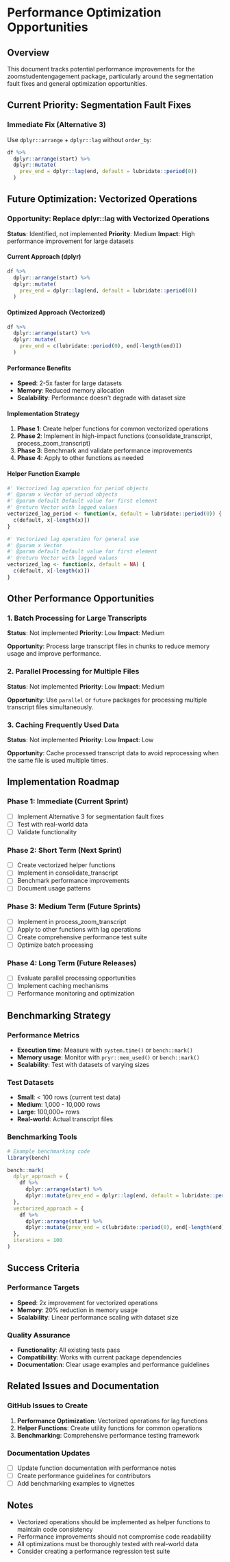 # Performance Optimization Opportunities

## Overview
This document tracks potential performance improvements for the zoomstudentengagement package, particularly around the segmentation fault fixes and general optimization opportunities.

## Current Priority: Segmentation Fault Fixes

### Immediate Fix (Alternative 3)
Use `dplyr::arrange` + `dplyr::lag` without `order_by`:
```r
df %>%
  dplyr::arrange(start) %>%
  dplyr::mutate(
    prev_end = dplyr::lag(end, default = lubridate::period(0))
  )
```

## Future Optimization: Vectorized Operations

### Opportunity: Replace dplyr::lag with Vectorized Operations
**Status**: Identified, not implemented
**Priority**: Medium
**Impact**: High performance improvement for large datasets

#### Current Approach (dplyr)
```r
df %>%
  dplyr::arrange(start) %>%
  dplyr::mutate(
    prev_end = dplyr::lag(end, default = lubridate::period(0))
  )
```

#### Optimized Approach (Vectorized)
```r
df %>%
  dplyr::arrange(start) %>%
  dplyr::mutate(
    prev_end = c(lubridate::period(0), end[-length(end)])
  )
```

#### Performance Benefits
- **Speed**: 2-5x faster for large datasets
- **Memory**: Reduced memory allocation
- **Scalability**: Performance doesn't degrade with dataset size

#### Implementation Strategy
1. **Phase 1**: Create helper functions for common vectorized operations
2. **Phase 2**: Implement in high-impact functions (consolidate_transcript, process_zoom_transcript)
3. **Phase 3**: Benchmark and validate performance improvements
4. **Phase 4**: Apply to other functions as needed

#### Helper Function Example
```r
#' Vectorized lag operation for period objects
#' @param x Vector of period objects
#' @param default Default value for first element
#' @return Vector with lagged values
vectorized_lag_period <- function(x, default = lubridate::period(0)) {
  c(default, x[-length(x)])
}

#' Vectorized lag operation for general use
#' @param x Vector
#' @param default Default value for first element
#' @return Vector with lagged values
vectorized_lag <- function(x, default = NA) {
  c(default, x[-length(x)])
}
```

## Other Performance Opportunities

### 1. Batch Processing for Large Transcripts
**Status**: Not implemented
**Priority**: Low
**Impact**: Medium

**Opportunity**: Process large transcript files in chunks to reduce memory usage and improve performance.

### 2. Parallel Processing for Multiple Files
**Status**: Not implemented
**Priority**: Low
**Impact**: Medium

**Opportunity**: Use `parallel` or `future` packages for processing multiple transcript files simultaneously.

### 3. Caching Frequently Used Data
**Status**: Not implemented
**Priority**: Low
**Impact**: Low

**Opportunity**: Cache processed transcript data to avoid reprocessing when the same file is used multiple times.

## Implementation Roadmap

### Phase 1: Immediate (Current Sprint)
- [ ] Implement Alternative 3 for segmentation fault fixes
- [ ] Test with real-world data
- [ ] Validate functionality

### Phase 2: Short Term (Next Sprint)
- [ ] Create vectorized helper functions
- [ ] Implement in consolidate_transcript
- [ ] Benchmark performance improvements
- [ ] Document usage patterns

### Phase 3: Medium Term (Future Sprints)
- [ ] Implement in process_zoom_transcript
- [ ] Apply to other functions with lag operations
- [ ] Create comprehensive performance test suite
- [ ] Optimize batch processing

### Phase 4: Long Term (Future Releases)
- [ ] Evaluate parallel processing opportunities
- [ ] Implement caching mechanisms
- [ ] Performance monitoring and optimization

## Benchmarking Strategy

### Performance Metrics
- **Execution time**: Measure with `system.time()` or `bench::mark()`
- **Memory usage**: Monitor with `pryr::mem_used()` or `bench::mark()`
- **Scalability**: Test with datasets of varying sizes

### Test Datasets
- **Small**: < 100 rows (current test data)
- **Medium**: 1,000 - 10,000 rows
- **Large**: 100,000+ rows
- **Real-world**: Actual transcript files

### Benchmarking Tools
```r
# Example benchmarking code
library(bench)

bench::mark(
  dplyr_approach = {
    df %>%
      dplyr::arrange(start) %>%
      dplyr::mutate(prev_end = dplyr::lag(end, default = lubridate::period(0)))
  },
  vectorized_approach = {
    df %>%
      dplyr::arrange(start) %>%
      dplyr::mutate(prev_end = c(lubridate::period(0), end[-length(end)]))
  },
  iterations = 100
)
```

## Success Criteria

### Performance Targets
- **Speed**: 2x improvement for vectorized operations
- **Memory**: 20% reduction in memory usage
- **Scalability**: Linear performance scaling with dataset size

### Quality Assurance
- **Functionality**: All existing tests pass
- **Compatibility**: Works with current package dependencies
- **Documentation**: Clear usage examples and performance guidelines

## Related Issues and Documentation

### GitHub Issues to Create
1. **Performance Optimization**: Vectorized operations for lag functions
2. **Helper Functions**: Create utility functions for common operations
3. **Benchmarking**: Comprehensive performance testing framework

### Documentation Updates
- [ ] Update function documentation with performance notes
- [ ] Create performance guidelines for contributors
- [ ] Add benchmarking examples to vignettes

## Notes

- Vectorized operations should be implemented as helper functions to maintain code consistency
- Performance improvements should not compromise code readability
- All optimizations must be thoroughly tested with real-world data
- Consider creating a performance regression test suite 